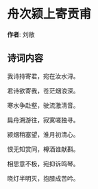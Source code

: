 # 舟次颍上寄贡甫

**作者**: 刘敞

## 诗词内容

我诗持寄君，宛在汝水浔。

君诗欲寄我，苍茫烟浪深。

寒水争赴壑，驶流激清音。

扁舟溯游往，寂寞嗟独寻。

颍烟稍塞望，淮月初清心。

恨无知赏同，樽酒谁献斟。

相思意不极，宛抑诉鸣琴。

晓灯半明灭，抱膝成苦吟。

